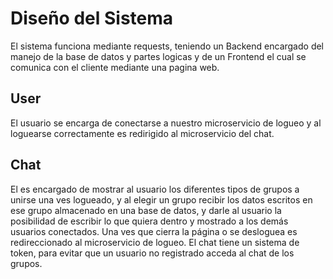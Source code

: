 # Diseño del Sistema
El sistema funciona mediante requests, teniendo un Backend encargado del manejo de la base de datos y partes logicas y de un Frontend el cual se comunica con el cliente mediante una pagina web.
## User
El usuario se encarga de conectarse a nuestro microservicio de logueo y al loguearse correctamente es redirigido al microservicio del chat.
## Chat
El es encargado de mostrar al usuario los diferentes tipos de grupos a unirse una ves logueado, y al elegir un grupo recibir los datos escritos en ese grupo almacenado en una base de datos, y darle al usuario la posibilidad de escribir lo que quiera dentro y mostrado a los demás usuarios conectados. Una ves que cierra la página o se desloguea es redireccionado al microservicio de logueo.
El chat tiene un sistema de token, para evitar que un usuario no registrado acceda al chat de los grupos.